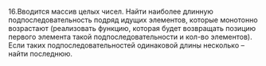 16.Вводится массив целых чисел. Найти наиболее длинную подпоследовательность подряд идущих элементов, которые монотонно возрастают (реализовать функцию, которая будет возвращать позицию первого элемента такой подпоследовательности и кол-во элементов). Если таких подпоследовательностей одинаковой длины несколько – найти последнюю.
